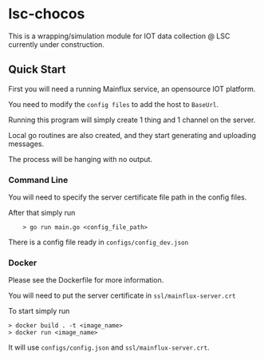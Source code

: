 # lsc-chocos

This is a wrapping/simulation module for IOT data collection @ LSC
currently under construction.

## Quick Start

First you will need a running Mainflux service, an opensource IOT platform.

You need to modify the `config files` to add the host to `BaseUrl`. 

Running this program will simply create 1 thing and 1 channel on the server.

Local go routines are also created, and they start generating and uploading messages.

The process will be hanging with no output.

### Command Line

You will need to specify the server certificate file path in the config files.

After that simply run

```
    > go run main.go <config_file_path>
```

There is a config file ready in `configs/config_dev.json`

### Docker

Please see the Dockerfile for more information.

You will need to put the server certificate in `ssl/mainflux-server.crt`

To start simply run

```
> docker build . -t <image_name>
> docker run <image_name>
```

It will use `configs/config.json` and `ssl/mainflux-server.crt`.